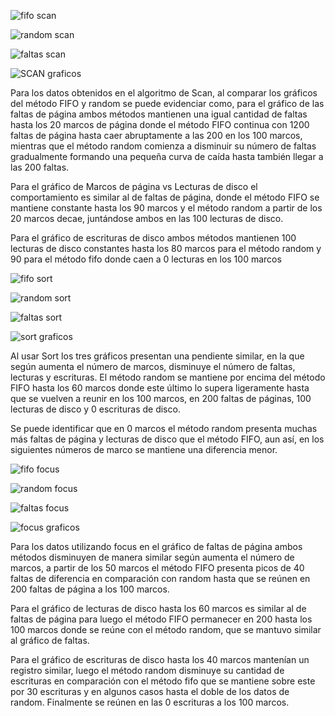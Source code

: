 ![fifo scan](https://github.com/icc3201-202420/tarea-2-eckell_guzman/blob/main/imagenes/fifo%20scan.jpg)

![random scan](https://github.com/icc3201-202420/tarea-2-eckell_guzman/blob/main/imagenes/random%20scan.jpg)

![faltas scan](https://github.com/icc3201-202420/tarea-2-eckell_guzman/blob/main/imagenes/faltas%20scan.jpg)

![SCAN graficos](https://github.com/icc3201-202420/tarea-2-eckell_guzman/blob/main/imagenes/scanresto1.jpg)

Para los datos obtenidos en el algoritmo de Scan, al comparar los gráficos del método FIFO y random se puede evidenciar como, para el gráfico de las faltas de página ambos métodos mantienen una igual cantidad de faltas hasta los 20 marcos de página donde el método FIFO continua con 1200 faltas de página hasta caer abruptamente a las 200 en los 100 marcos, mientras que el método random comienza a disminuir su número de faltas gradualmente formando una pequeña curva de caída hasta también llegar a las 200 faltas.

Para el gráfico de Marcos de página vs Lecturas de disco el comportamiento es similar al de faltas de página, donde el método FIFO se mantiene constante hasta los 90 marcos y el método random a partir de los 20 marcos decae, juntándose ambos en las 100 lecturas de disco.

Para el gráfico de escrituras de disco ambos métodos mantienen 100 lecturas de disco constantes hasta los 80 marcos para el método random y 90 para el método fifo donde caen a 0 lecturas en los 100 marcos


![fifo sort](https://github.com/icc3201-202420/tarea-2-eckell_guzman/blob/main/imagenes/fifo%20sort.jpg)

![random sort](https://github.com/icc3201-202420/tarea-2-eckell_guzman/blob/main/imagenes/random%20sort.jpg)

![faltas sort](https://github.com/icc3201-202420/tarea-2-eckell_guzman/blob/main/imagenes/faltas%20sort.jpg)

![sort graficos](https://github.com/icc3201-202420/tarea-2-eckell_guzman/blob/main/imagenes/sort%20resto.jpg)

Al usar Sort los tres gráficos presentan una pendiente similar, en la que según aumenta el número de marcos, disminuye el número de faltas, lecturas y escrituras. El método random se mantiene por encima del método FIFO hasta los 60 marcos donde este último lo supera ligeramente hasta que se vuelven a reunir en los 100 marcos, en 200 faltas de páginas, 100 lecturas de disco y 0 escrituras de disco.

Se puede identificar que en 0 marcos el método random presenta muchas más faltas de página y lecturas de disco que el método FIFO, aun así, en los siguientes números de marco se mantiene una diferencia menor.

![fifo focus](https://github.com/icc3201-202420/tarea-2-eckell_guzman/blob/main/imagenes/fifo%20focus.jpg)

![random focus](https://github.com/icc3201-202420/tarea-2-eckell_guzman/blob/main/imagenes/random%20focus.jpg)

![faltas focus](https://github.com/icc3201-202420/tarea-2-eckell_guzman/blob/main/imagenes/faltas%20focus.jpg)

![focus graficos](https://github.com/icc3201-202420/tarea-2-eckell_guzman/blob/main/imagenes/resto%20focus.jpg)

Para los datos utilizando focus en el gráfico de faltas de página ambos métodos disminuyen de manera similar según aumenta el número de marcos, a partir de los 50 marcos el método FIFO presenta picos de 40 faltas de diferencia en comparación con random hasta que se reúnen en 200 faltas de página a los 100 marcos.

Para el gráfico de lecturas de disco hasta los 60 marcos es similar al de faltas de página para luego el método FIFO permanecer en 200 hasta los 100 marcos donde se reúne con el método random, que se mantuvo similar al gráfico de faltas.

Para el gráfico de escrituras de disco hasta los 40 marcos mantenían un registro similar, luego el método random disminuye su cantidad de escrituras en comparación con el método fifo que se mantiene sobre este por 30 escrituras y en algunos casos hasta el doble de los datos de random. Finalmente se reúnen en las 0 escrituras a los 100 marcos.



